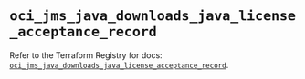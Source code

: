 # `oci_jms_java_downloads_java_license_acceptance_record`

Refer to the Terraform Registry for docs: [`oci_jms_java_downloads_java_license_acceptance_record`](https://registry.terraform.io/providers/oracle/oci/7.19.0/docs/resources/jms_java_downloads_java_license_acceptance_record).
